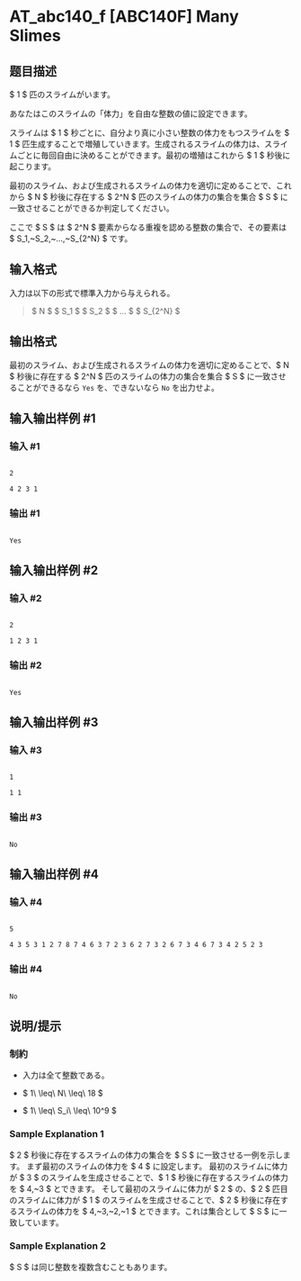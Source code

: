 # AT_abc140_f [ABC140F] Many Slimes

## 题目描述

[problemUrl]: https://atcoder.jp/contests/abc140/tasks/abc140_f

$ 1 $ 匹のスライムがいます。

あなたはこのスライムの「体力」を自由な整数の値に設定できます。

スライムは $ 1 $ 秒ごとに、自分より真に小さい整数の体力をもつスライムを $ 1 $ 匹生成することで増殖していきます。生成されるスライムの体力は、スライムごとに毎回自由に決めることができます。最初の増殖はこれから $ 1 $ 秒後に起こります。

最初のスライム、および生成されるスライムの体力を適切に定めることで、これから $ N $ 秒後に存在する $ 2^N $ 匹のスライムの体力の集合を集合 $ S $ に一致させることができるか判定してください。

ここで $ S $ は $ 2^N $ 要素からなる重複を認める整数の集合で、その要素は $ S_1,~S_2,~...,~S_{2^N} $ です。

## 输入格式

入力は以下の形式で標準入力から与えられる。

> $ N $ $ S_1 $ $ S_2 $ $ ... $ $ S_{2^N} $

## 输出格式

最初のスライム、および生成されるスライムの体力を適切に定めることで、$ N $ 秒後に存在する $ 2^N $ 匹のスライムの体力の集合を集合 $ S $ に一致させることができるなら `Yes` を、できないなら `No` を出力せよ。

## 输入输出样例 #1

### 输入 #1

```
2
4 2 3 1
```

### 输出 #1

```
Yes
```

## 输入输出样例 #2

### 输入 #2

```
2
1 2 3 1
```

### 输出 #2

```
Yes
```

## 输入输出样例 #3

### 输入 #3

```
1
1 1
```

### 输出 #3

```
No
```

## 输入输出样例 #4

### 输入 #4

```
5
4 3 5 3 1 2 7 8 7 4 6 3 7 2 3 6 2 7 3 2 6 7 3 4 6 7 3 4 2 5 2 3
```

### 输出 #4

```
No
```

## 说明/提示

### 制約

- 入力は全て整数である。
- $ 1\ \leq\ N\ \leq\ 18 $
- $ 1\ \leq\ S_i\ \leq\ 10^9 $

### Sample Explanation 1

$ 2 $ 秒後に存在するスライムの体力の集合を $ S $ に一致させる一例を示します。 まず最初のスライムの体力を $ 4 $ に設定します。 最初のスライムに体力が $ 3 $ のスライムを生成させることで、$ 1 $ 秒後に存在するスライムの体力を $ 4,~3 $ とできます。 そして最初のスライムに体力が $ 2 $ の、$ 2 $ 匹目のスライムに体力が $ 1 $ のスライムを生成させることで、$ 2 $ 秒後に存在するスライムの体力を $ 4,~3,~2,~1 $ とできます。これは集合として $ S $ に一致しています。

### Sample Explanation 2

$ S $ は同じ整数を複数含むこともあります。